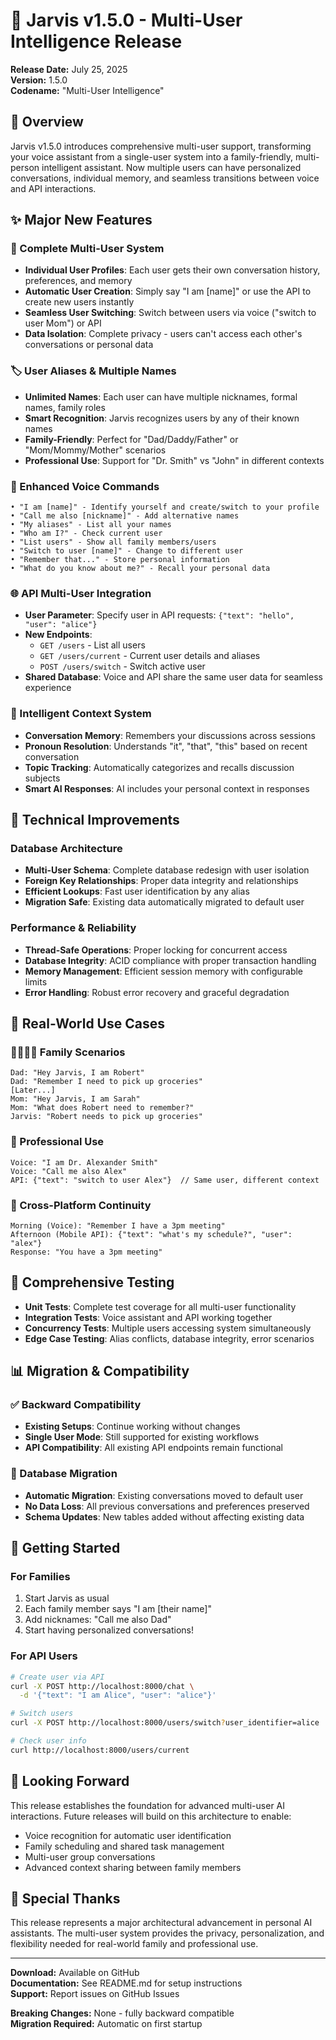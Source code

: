 # 🚀 Jarvis v1.5.0 - Multi-User Intelligence Release

**Release Date:** July 25, 2025  
**Version:** 1.5.0  
**Codename:** "Multi-User Intelligence"

## 🎯 Overview

Jarvis v1.5.0 introduces comprehensive multi-user support, transforming your voice assistant from a single-user system into a family-friendly, multi-person intelligent assistant. Now multiple users can have personalized conversations, individual memory, and seamless transitions between voice and API interactions.

## ✨ Major New Features

### 👥 Complete Multi-User System
- **Individual User Profiles**: Each user gets their own conversation history, preferences, and memory
- **Automatic User Creation**: Simply say "I am [name]" or use the API to create new users instantly  
- **Seamless User Switching**: Switch between users via voice ("switch to user Mom") or API
- **Data Isolation**: Complete privacy - users can't access each other's conversations or personal data

### 🏷️ User Aliases & Multiple Names
- **Unlimited Names**: Each user can have multiple nicknames, formal names, family roles
- **Smart Recognition**: Jarvis recognizes users by any of their known names
- **Family-Friendly**: Perfect for "Dad/Daddy/Father" or "Mom/Mommy/Mother" scenarios
- **Professional Use**: Support for "Dr. Smith" vs "John" in different contexts

### 🎤 Enhanced Voice Commands
```
• "I am [name]" - Identify yourself and create/switch to your profile
• "Call me also [nickname]" - Add alternative names
• "My aliases" - List all your names  
• "Who am I?" - Check current user
• "List users" - Show all family members/users
• "Switch to user [name]" - Change to different user
• "Remember that..." - Store personal information
• "What do you know about me?" - Recall your personal data
```

### 🌐 API Multi-User Integration
- **User Parameter**: Specify user in API requests: `{"text": "hello", "user": "alice"}`
- **New Endpoints**: 
  - `GET /users` - List all users
  - `GET /users/current` - Current user details and aliases
  - `POST /users/switch` - Switch active user
- **Shared Database**: Voice and API share the same user data for seamless experience

### 🧠 Intelligent Context System
- **Conversation Memory**: Remembers your discussions across sessions
- **Pronoun Resolution**: Understands "it", "that", "this" based on recent conversation
- **Topic Tracking**: Automatically categorizes and recalls discussion subjects
- **Smart AI Responses**: AI includes your personal context in responses

## 🔧 Technical Improvements

### Database Architecture
- **Multi-User Schema**: Complete database redesign with user isolation
- **Foreign Key Relationships**: Proper data integrity and relationships
- **Efficient Lookups**: Fast user identification by any alias
- **Migration Safe**: Existing data automatically migrated to default user

### Performance & Reliability
- **Thread-Safe Operations**: Proper locking for concurrent access
- **Database Integrity**: ACID compliance with proper transaction handling
- **Memory Management**: Efficient session memory with configurable limits
- **Error Handling**: Robust error recovery and graceful degradation

## 📱 Real-World Use Cases

### 👨‍👩‍👧‍👦 Family Scenarios
```
Dad: "Hey Jarvis, I am Robert"
Dad: "Remember I need to pick up groceries"
[Later...]
Mom: "Hey Jarvis, I am Sarah" 
Mom: "What does Robert need to remember?"
Jarvis: "Robert needs to pick up groceries"
```

### 🏢 Professional Use
```
Voice: "I am Dr. Alexander Smith"
Voice: "Call me also Alex"
API: {"text": "switch to user Alex"}  // Same user, different context
```

### 📱 Cross-Platform Continuity
```
Morning (Voice): "Remember I have a 3pm meeting"
Afternoon (Mobile API): {"text": "what's my schedule?", "user": "alex"}
Response: "You have a 3pm meeting"
```

## 🧪 Comprehensive Testing

- **Unit Tests**: Complete test coverage for all multi-user functionality
- **Integration Tests**: Voice assistant and API working together
- **Concurrency Tests**: Multiple users accessing system simultaneously
- **Edge Case Testing**: Alias conflicts, database integrity, error scenarios

## 📊 Migration & Compatibility

### ✅ Backward Compatibility
- **Existing Setups**: Continue working without changes
- **Single User Mode**: Still supported for existing workflows
- **API Compatibility**: All existing API endpoints remain functional

### 🔄 Database Migration
- **Automatic Migration**: Existing conversations moved to default user
- **No Data Loss**: All previous conversations and preferences preserved
- **Schema Updates**: New tables added without affecting existing data

## 🚀 Getting Started

### For Families
1. Start Jarvis as usual
2. Each family member says "I am [their name]"
3. Add nicknames: "Call me also Dad"
4. Start having personalized conversations!

### For API Users
```bash
# Create user via API
curl -X POST http://localhost:8000/chat \
  -d '{"text": "I am Alice", "user": "alice"}'

# Switch users
curl -X POST http://localhost:8000/users/switch?user_identifier=alice

# Check user info
curl http://localhost:8000/users/current
```

## 🔮 Looking Forward

This release establishes the foundation for advanced multi-user AI interactions. Future releases will build on this architecture to enable:
- Voice recognition for automatic user identification
- Family scheduling and shared task management
- Multi-user group conversations
- Advanced context sharing between family members

## 🙏 Special Thanks

This release represents a major architectural advancement in personal AI assistants. The multi-user system provides the privacy, personalization, and flexibility needed for real-world family and professional use.

---

**Download:** Available on GitHub  
**Documentation:** See README.md for setup instructions  
**Support:** Report issues on GitHub Issues  

**Breaking Changes:** None - fully backward compatible  
**Migration Required:** Automatic on first startup
